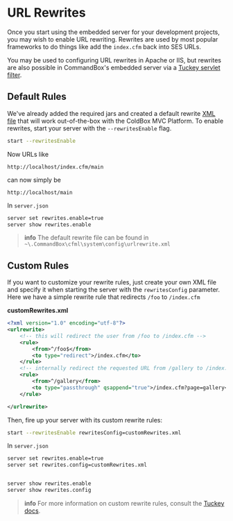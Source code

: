 # URL Rewrites

Once you start  using the embedded server for your development projects, you may wish to enable URL rewriting.  Rewrites are used by most popular frameworks to do things like add the `index.cfm` back into SES URLs.  

You may be used to configuring URL rewrites in Apache or IIS, but rewrites are also possible in CommandBox's embedded server via a [Tuckey servlet filter](http://tuckey.org/urlrewrite/).

## Default Rules 

We've already added the required jars and created a default rewrite [XML file](http://urlrewritefilter.googlecode.com/svn/trunk/src/doc/manual/4.0/index.html#filterparams) that will work out-of-the-box with the ColdBox MVC Platform.  To enable rewrites, start your server with the `--rewritesEnable` flag.

```bash
start --rewritesEnable
```

Now URLs like 
```
http://localhost/index.cfm/main
```
can now simply be 
```
http://localhost/main
```

In `server.json`

```bash
server set rewrites.enable=true
server show rewrites.enable
```

> **info** The default rewrite file can be found in `~\.CommandBox\cfml\system\config\urlrewrite.xml`

## Custom Rules 

If you want to customize your rewrite rules, just create your own XML file and specify it when starting the server with the `rewritesConfig` parameter.  Here we have a simple rewrite rule that redirects  `/foo` to `/index.cfm`


**customRewrites.xml**
```xml
<?xml version="1.0" encoding="utf-8"?>
<urlrewrite>
	<!-- this will redirect the user from /foo to /index.cfm -->
	<rule>
		<from>^/foo$</from>
		<to type="redirect">/index.cfm</to>
	</rule>
	<!-- internally redirect the requested URL from /gallery to /index.cfm?page=gallery with query string appended -->
	<rule>
		<from>^/gallery</from>
		<to type="passthrough" qsappend="true">/index.cfm?page=gallery</to>
	</rule>

</urlrewrite>
```

Then, fire up your server with its custom rewrite rules:
```bash
start --rewritesEnable rewritesConfig=customRewrites.xml
```
 
In `server.json`

```bash
server set rewrites.enable=true
server set rewrites.config=customRewrites.xml


server show rewrites.enable
server show rewrites.config
```
 
>**info** For more information on custom rewrite rules, consult the [Tuckey docs](http://cdn.rawgit.com/paultuckey/urlrewritefilter/master/src/doc/manual/4.0/index.html#configuration).
